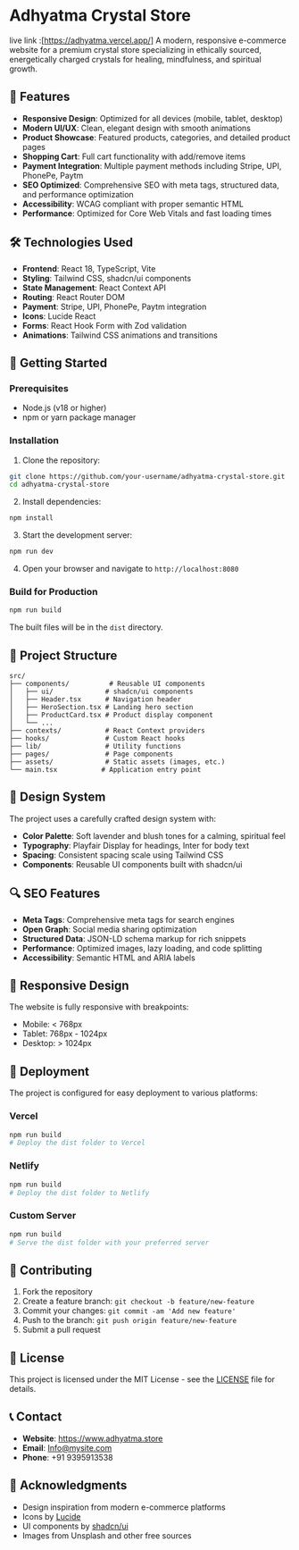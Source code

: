 # Adhyatma Crystal Store
live link :[https://adhyatma.vercel.app/]
A modern, responsive e-commerce website for a premium crystal store specializing in ethically sourced, energetically charged crystals for healing, mindfulness, and spiritual growth.

## 🌟 Features

- **Responsive Design**: Optimized for all devices (mobile, tablet, desktop)
- **Modern UI/UX**: Clean, elegant design with smooth animations
- **Product Showcase**: Featured products, categories, and detailed product pages
- **Shopping Cart**: Full cart functionality with add/remove items
- **Payment Integration**: Multiple payment methods including Stripe, UPI, PhonePe, Paytm
- **SEO Optimized**: Comprehensive SEO with meta tags, structured data, and performance optimization
- **Accessibility**: WCAG compliant with proper semantic HTML
- **Performance**: Optimized for Core Web Vitals and fast loading times

## 🛠️ Technologies Used

- **Frontend**: React 18, TypeScript, Vite
- **Styling**: Tailwind CSS, shadcn/ui components
- **State Management**: React Context API
- **Routing**: React Router DOM
- **Payment**: Stripe, UPI, PhonePe, Paytm integration
- **Icons**: Lucide React
- **Forms**: React Hook Form with Zod validation
- **Animations**: Tailwind CSS animations and transitions

## 🚀 Getting Started

### Prerequisites

- Node.js (v18 or higher)
- npm or yarn package manager

### Installation

1. Clone the repository:
```bash
git clone https://github.com/your-username/adhyatma-crystal-store.git
cd adhyatma-crystal-store
```

2. Install dependencies:
```bash
npm install
```

3. Start the development server:
```bash
npm run dev
```

4. Open your browser and navigate to `http://localhost:8080`

### Build for Production

```bash
npm run build
```

The built files will be in the `dist` directory.

## 📁 Project Structure

```
src/
├── components/          # Reusable UI components
│   ├── ui/             # shadcn/ui components
│   ├── Header.tsx      # Navigation header
│   ├── HeroSection.tsx # Landing hero section
│   ├── ProductCard.tsx # Product display component
│   └── ...
├── contexts/           # React Context providers
├── hooks/              # Custom React hooks
├── lib/                # Utility functions
├── pages/              # Page components
├── assets/             # Static assets (images, etc.)
└── main.tsx           # Application entry point
```

## 🎨 Design System

The project uses a carefully crafted design system with:
- **Color Palette**: Soft lavender and blush tones for a calming, spiritual feel
- **Typography**: Playfair Display for headings, Inter for body text
- **Spacing**: Consistent spacing scale using Tailwind CSS
- **Components**: Reusable UI components built with shadcn/ui

## 🔍 SEO Features

- **Meta Tags**: Comprehensive meta tags for search engines
- **Open Graph**: Social media sharing optimization
- **Structured Data**: JSON-LD schema markup for rich snippets
- **Performance**: Optimized images, lazy loading, and code splitting
- **Accessibility**: Semantic HTML and ARIA labels

## 📱 Responsive Design

The website is fully responsive with breakpoints:
- Mobile: < 768px
- Tablet: 768px - 1024px
- Desktop: > 1024px

## 🚀 Deployment

The project is configured for easy deployment to various platforms:

### Vercel
```bash
npm run build
# Deploy the dist folder to Vercel
```

### Netlify
```bash
npm run build
# Deploy the dist folder to Netlify
```

### Custom Server
```bash
npm run build
# Serve the dist folder with your preferred server
```

## 🤝 Contributing

1. Fork the repository
2. Create a feature branch: `git checkout -b feature/new-feature`
3. Commit your changes: `git commit -am 'Add new feature'`
4. Push to the branch: `git push origin feature/new-feature`
5. Submit a pull request

## 📄 License

This project is licensed under the MIT License - see the [LICENSE](LICENSE) file for details.

## 📞 Contact

- **Website**: https://www.adhyatma.store
- **Email**: Info@mysite.com
- **Phone**: +91 9395913538

## 🙏 Acknowledgments

- Design inspiration from modern e-commerce platforms
- Icons by [Lucide](https://lucide.dev/)
- UI components by [shadcn/ui](https://ui.shadcn.com/)
- Images from Unsplash and other free sources
